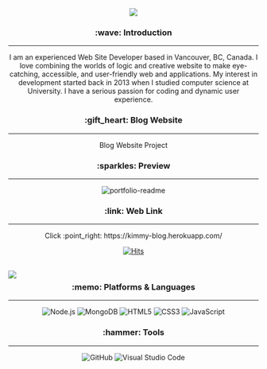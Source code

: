 


<div align=center>

<img src="https://capsule-render.vercel.app/api?type=cylinder&color=auto&text=Hello%20World!&fontAlignY=45&fontSize=40&height=120&animation=blinking&desc=I%20am%20Kimmy:)&descAlignY=70" />

<h3> :wave: Introduction </h3>
<hr/>
  <p>I am an experienced Web Site Developer based in Vancouver, BC, Canada. I love combining the worlds of logic and creative website to make eye-catching, accessible, and    user-friendly web and applications. My interest in development started back in 2013 when I studied computer science at University. I have a serious passion for coding    and dynamic user experience. </p>


  <h3> :gift_heart: Blog Website </h3>
  <hr/>
  <p> Blog Website Project </p>
  
  
  
<h3> :sparkles: Preview </h3>
<hr/>

![portfolio-readme](https://user-images.githubusercontent.com/97567561/189766383-e0471453-22ee-467a-9d0a-b1c8300aada1.png)



<h3> :link: Web Link </h3>
<hr/>
<p>Click :point_right: https://kimmy-blog.herokuapp.com/  </p>

[![Hits](https://hits.seeyoufarm.com/api/count/incr/badge.svg?url=https%3A%2F%2Fgithub.com%2FKimmyyoung%2FBlog&count_bg=%2379C83D&title_bg=%23555555&icon=&icon_color=%23E7E7E7&title=hits&edge_flat=false)](https://hits.seeyoufarm.com)

<br/>

<img align="left" src="https://github-readme-stats.vercel.app/api/top-langs/?username=Kimmyyoung&layout=compact)](https://github.com/Kimmyyoung/github-readme-stats" />

<h3> :memo: Platforms & Languages  </h3>
<hr/>

![Node.js](https://img.shields.io/badge/Node.js-339933.svg?&style=for-the-badge&logo=Node.js&logoColor=white)
![MongoDB](https://img.shields.io/badge/MongoDB-47A248.svg?&style=for-the-badge&logo=MongoDB&logoColor=white)
![HTML5](https://img.shields.io/badge/HTML5-E34F26.svg?&style=for-the-badge&logo=HTML5&logoColor=white)
![CSS3](https://img.shields.io/badge/CSS3-1572B6.svg?&style=for-the-badge&logo=CSS3&logoColor=white)
![JavaScript](https://img.shields.io/badge/JavaScript-F7DF1E.svg?&style=for-the-badge&logo=JavaScript&logoColor=white)

<h3> :hammer: Tools </h3>
<hr/>


![GitHub](https://img.shields.io/badge/GitHub-181717.svg?&style=for-the-badge&logo=GitHub&logoColor=white)
![Visual Studio Code](https://img.shields.io/badge/VisualStudioCode-007ACC.svg?&style=for-the-badge&logo=GitHub&logoColor=white)



</div>


